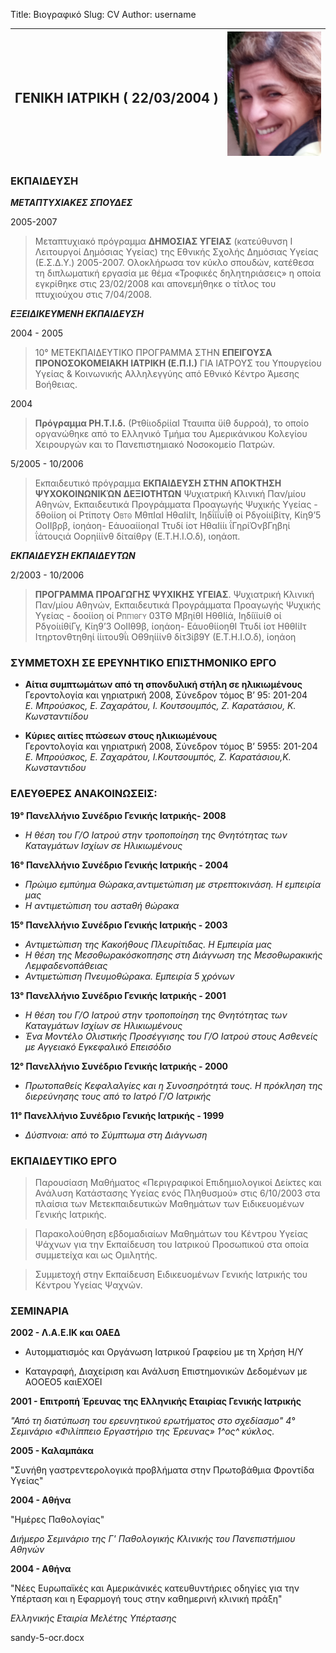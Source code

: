 Title: Βιογραφικό 
Slug: CV
Author: username

| <h2 class="subtitle"> ΓΕΝΙΚΗ ΙΑΤΡΙΚΗ ( 22/03/2004 )</h2> | <img style="width: 150px; height: auto; " src="../images/me.png"/>  |
|:------------------------------------------------------------------|:-------------------------------------------------------------------:|



### ΕΚΠΑΙΔΕΥΣΗ
***ΜΕΤΑΠΤΥΧΙΑΚΕΣ ΣΠΟΥΔΕΣ*** 

2005-2007
> Μεταπτυχιακό πρόγραμμα **ΔΗΜΟΣΙΑΣ ΥΓΕΙΑΣ** (κατεύθυνση I Λειτουργοί Δημόσιας Υγείας) της Εθνικής Σχολής
> Δημόσιας Υγείας (Ε.Σ.Δ.Υ.) 2005-2007. Ολοκλήρωσα τον κύκλο σπουδών,
> κατέθεσα τη διπλωματική εργασία με θέμα «Τροφικές δηλητηριάσεις» η
> οποία εγκρίθηκε στις 23/02/2008 και απονεμήθηκε ο τίτλος του
> πτυχιούχου στις 7/04/2008.

***ΕΞΕΙΔΙΚΕΥΜΕΝΗ ΕΚΠΑΙΔΕΥΣΗ***

2004 - 2005 
> 10° ΜΕΤΕΚΠΑΙΔΕΥΤΙΚΟ ΠΡΟΓΡΑΜΜΑ ΣΤΗΝ **ΕΠΕΙΓΟΥΣΑ ΠΡΟΝΟΣΟΚΟΜΕΙΑΚΗ ΙΑΤΡΙΚΗ (Ε.Π.Ι.)** ΓΙΑ ΙΑΤΡΟΥΣ
> του Υπουργείου Υγείας & Κοινωνικής Αλληλεγγύης από Εθνικό Κέντρο
> Άμεσης Βοήθειας.


2004
> **Πρόγραμμα ΡΗ.Τ.Ι.δ.** (ΡτθίιοδρίίαΙ Τταυιπα ϋίθ δυρροά), το οποίο
> οργανώθηκε από το Ελληνικό Τμήμα του Αμερικάνικου Κολεγίου Χειρουργών
> και το Πανεπιστημιακό Νοσοκομείο Πατρών.


5/2005 - 10/2006 
> Εκπαιδευτικό πρόγραμμα **ΕΚΠΑΙΔΕΥΣΗ ΣΤΗΝ ΑΠΟΚΤΗΣΗ ΨΥΧΟΚΟΙΝΩΝΙΚΏΝ ΔΕΞΙΟΤΗΤΩΝ** 
> Ψυχιατρική Κλινική Παν/μίου Αθηνών,
> Εκπαιδευτικά Προγράμματα Προαγωγής Ψυχικής Υγείας - δθοίίοη οί Ρτίποτγ
> <span style="font-variant:small-caps;">Οβτθ Μ</span>θπΙαΙ ΗθαΙίΙτ,
> Ιηδΐίΐυΐθ οί Ρδγοίιίβίτγ, Κίη9’5 ΟοΙΙβρβ, ίοηάοη- ΕάυοαίίοηαΙ Ττυδί
> ίοτ ΗθαΙίίι ΐΓηρίΌνβΓηβηί ΐάτουςιά Οορηίίίνθ δίταίθργ (Ε.Τ.Η.Ι.Ο.δ),
> ιοηάοπ.

***ΕΚΠΑΙΔΕΥΣΗ ΕΚΠΑΙΔΕΥΤΩΝ*** 

 2/2003 - 10/2006
> **ΠΡΟΓΡΑΜΜΑ ΠΡΟΑΓΩΓΗΣ ΨΥΧΙΚΗΣ ΥΓΕΙΑΣ**. Ψυχιατρική Κλινική Παν/μίου Αθηνών,
> Εκπαιδευτικά Προγράμματα Προαγωγής Ψυχικής Υγείας - δοοίίοη οί <span
> style="font-variant:small-caps;">Ρππίθγυ</span> 03ΤΘ ΜβηίθΙ ΗθθΙίά,
> Ιηδίϊίυίθ οί ΡδγοίιίθίΓγ, Κίη9’3 ΟοΙΙθ9β, ίοηάοη- ΕάυοθίίοηθΙ Ττυδί
> ίοτ ΗθθΙίΙτ Ιτηρτονθτηθηί ίίιτου9ΐι Οθ9ηίίίνθ δίτ3ίβ9Υ (Ε.Τ.Η.Ι.Ο.δ),
> ίοηάοη

### ΣΥΜΜΕΤΟΧΗ ΣΕ ΕΡΕΥΝΗΤΙΚΟ ΕΠΙΣΤΗΜΟΝΙΚΟ ΕΡΓΟ

- **Αίτια συμπτωμάτων από τη σπονδυλική στήλη σε ηλικιωμένους**
\
Γεροντολογία και γηριατρική 2008, Σύνεδρον τόμος Β’ 95: 201-204 
\
_Ε. Μπρούσκος, Ε. Ζαχαράτου, Ι. Κουτσουμπός, Ζ. Καρατάσιου, Κ. Κωνσταντιίδου_

- **Κύριες αιτίες πτώσεων στους ηλικιωμένους**
\
Γεροντολογία και γηριατρική 2008, Σύνεδρον τόμος Β’ 5955: 201-204
\
_Ε. Μπρούσκος, Ε. Ζαχαράτου, Ι.Κουτσουμπός, Ζ. Καρατάσιου,Κ. Κωνσταντιδου_



### ΕΛΕΥΘΕΡΕΣ ΑΝΑΚΟΙΝΩΣΕΙΣ:
**19° Πανελλήνιο Συνέδριο Γενικής Ιατρικής- 2008**
- _Η θέση του Γ/Ο Ιατρού στην τροποποίηση της Θνητότητας των Καταγµάτων Ισχίων σε Ηλικιωμένους_

**16° Πανελλήνιο Συνέδριο Γενικής Ιατρικής - 2004**
- _Πρώιµο εμπύηµα Θώρακα,αντιμετώπιση µε στρεπτοκινάση. Η εμπειρία µας_
- _Η αντιμετώπιση του ασταθή θώρακα_

**15° Πανελλήνιο Συνέδριο Γενικής Ιατρικής - 2003**
- _Αντιμετώπιση της Κακοήθους Πλευρίτιδας. Η Εμπειρία µας_
- _Η θέση της Μεσοθωρακόσκοπησης στη Διάγνωση της Μεσοθωρακικής Λεμφαδενοπάθειας_
- _Αντιμετώπιση Πνευμοθώρακα. Εμπειρία 5 χρόνων_

**13° Πανελλήνιο Συνέδριο Γενικής Ιατρικής - 2001**
- _Η θέση του Γ/Ο Ιατρού στην τροποποίηση της Θνητότητας των Καταγµάτων Ισχίων σε Ηλικιωμένους_
- _Ένα Μοντέλο Ολιστικής Προσέγγισης του Γ/Ο Ιατρού στους Ασθενείς με Αγγειακό Εγκεφαλικό Επεισόδιο_

**12° Πανελλήνιο Συνέδριο Γενικής Ιατρικής - 2000**
- _Πρωτοπαθείς Κεφαλαλγίες και η Συνοσηρότητά τους. Η πρόκληση της διερεύνησης τους από το Ιατρό Γ/Ο Ιατρικής_

**11° Πανελλήνιο Συνέδριο Γενικής Ιατρικής - 1999**
- _Δύσπνοια: από το Σύμπτωμα στη Διάγνωση_

### ΕΚΠΑΙΔΕΥΤΙΚΟ ΕΡΓΟ

> Παρουσίαση Μαθήματος «Περιγραφικοί Επιδημιολογικοί Δείκτες και
> Ανάλυση Κατάστασης Υγείας ενός Πληθυσμού» στις 6/10/2003 στα
> πλαίσια των Μετεκπαιδευτικών Μαθημάτων των Ειδικευομένων Γενικής
> Ιατρικής.

> Παρακολούθηση εβδομαδιαίων Μαθημάτων του Κέντρου Υγείας Ψάχνων για
> την Εκπαίδευση του Ιατρικού Προσωπικού στα οποία συμμετείχα και ως
> Ομιλητής.

> Συμμετοχή στην Εκπαίδευση Ειδικευομένων Γενικής Ιατρικής του Κέντρου
> Υγείας Ψαχνών.

### ΣΕΜΙΝΑΡΙΑ 
**2002  -  Λ.Α.Ε.ΙΚ και ΟΑΕΔ** 


 - Αυτομµατισµός και Οργάνωση Ιατρικού Γραφείου µε τη Χρήση Η/Υ

 - Καταγραφή, Διαχείριση και Ανάλυση Επιστημονικών Δεδομένων µε ΑΟΟΕΟ5 καιΕΧΟΕΙ
 
 
**2001 - Επιτροπή Έρευνας της Ελληνικής Εταιρίας Γενικής Ιατρικής**

*"Από τη διατύπωση του ερευνητικού ερωτήματος στο σχεδίασμο"*
*_4° Σεμινάριο «Φιλίππειο Εργαστήριο της Έρευνας» 1^ος^ κύκλος_.*

**2005 - Καλαμπάκα**


"Συνήθη γαστρεντερολογικά προβλήματα στην Πρωτοβάθμια Φροντίδα Υγείας"

**2004 - Αθήνα**

"Ημέρες Παθολογίας"

_Διήμερο Σεμινάριο της Γ' Παθολογικής Κλινικής του Πανεπιστήμιου Αθηνών_

**2004 - Αθήνα**

"Νέες Ευρωπαϊκές και Αμερικάνικές κατευθυντήριες οδηγίες για την Υπέρταση και η Εφαρμογή τους στην καθημερινή κλινική πράξη"

_Ελληνικής Εταιρία Μελέτης Υπέρτασης_



sandy-5-ocr.docx



